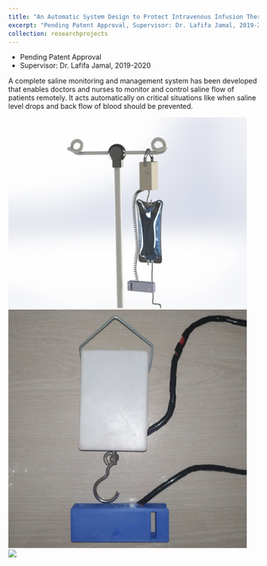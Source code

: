 ```yaml
---
title: "An Automatic System Design to Protect Intravenous Infusion Therapy Administration for Blood Flow in the Human Body"
excerpt: "Pending Patent Approval, Supervisor: Dr. Lafifa Jamal, 2019-2020<br/><img src='/images/saline/fullsystem.jpg' style='width: 480px;max-width:100%'>"
collection: researchprojects
---
```

* Pending Patent Approval
* Supervisor: Dr. Lafifa Jamal, 2019-2020

A complete saline monitoring and management system has been developed that enables doctors and nurses to monitor and control saline flow of patients remotely. It acts automatically on critical situations like when saline level drops and back flow of blood should be prevented.

<img src='/images/saline/fullsystem.jpg' style='width: 480px;max-width:100%'>
<br/>
<img src='/images/saline/fulldevice.jpg' style='width: 480px;max-width:100%'>
<br/>
<img src='/images/saline/home.jpg' style='width: 480px;max-width:100%'>